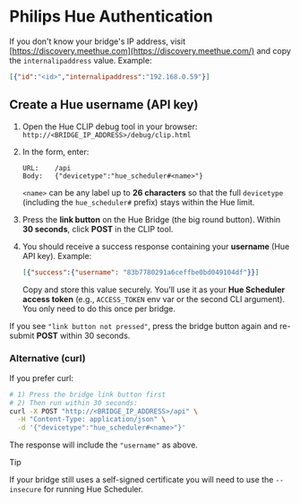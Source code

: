 # Philips Hue Authentication

If you don't know your bridge's IP address, visit [https://discovery.meethue.com](https://discovery.meethue.com/) and copy the `internalipaddress` value. Example:

```json
[{"id":"<id>","internalipaddress":"192.168.0.59"}]
```

## Create a Hue username (API key)

1. Open the Hue CLIP debug tool in your browser: `http://<BRIDGE_IP_ADDRESS>/debug/clip.html`

2. In the form, enter:
    ```
    URL:	/api
    Body:	{"devicetype":"hue_scheduler#<name>"}
    ```
    `<name>` can be any label up to **26 characters** so that the full `devicetype` (including the `hue_scheduler#` prefix) stays within the Hue limit.

3. Press the **link button** on the Hue Bridge (the big round button). Within **30 seconds**, click **POST** in the CLIP tool.
4. You should receive a success response containing your **username** (Hue API key). Example:
    
    ```json
    [{"success":{"username": "83b7780291a6ceffbe0bd049104df"}}]
    ```
    
    Copy and store this value securely. You’ll use it as your **Hue Scheduler access token** (e.g., `ACCESS_TOKEN` env var or the second CLI argument). You only need to do this once per bridge.

If you see `"link button not pressed"`, press the bridge button again and re-submit **POST** within 30 seconds.

### Alternative (curl)

If you prefer curl:

```bash
# 1) Press the bridge link button first
# 2) Then run within 30 seconds:
curl -X POST "http://<BRIDGE_IP_ADDRESS>/api" \
  -H "Content-Type: application/json" \
  -d '{"devicetype":"hue_scheduler#<name>"}'
```

The response will include the `"username"` as above.

> [!TIP]
> If your bridge still uses a self-signed certificate you will need to use the `--insecure` for running Hue Scheduler.
